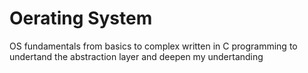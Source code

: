 # Oerating System
OS fundamentals from basics to complex written in C programming to undertand the abstraction layer and deepen my undertanding 

